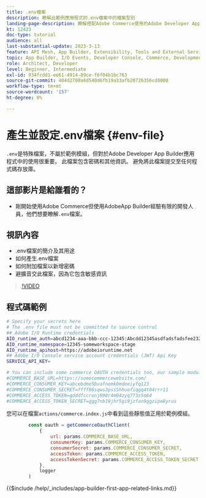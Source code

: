 ```yaml
---
title: .env檔案
description: 瞭解此範例應用程式的.env檔案中的檔案型別
landing-page-description: 瞭解搭配Adobe Commerce使用的Adobe Developer App Builder以及.env檔案中使用的內容型別
kt: 12423
doc-type: tutorial
audience: all
last-substantial-update: 2023-3-13
feature: API Mesh, App Builder, Extensibility, Tools and External Services, Backend Development
topic: App Builder, I/O Events, Developer Console, Commerce, Development, Integrations
role: Architect, Developer
level: Beginner, Intermediate
exl-id: 934fcdd1-ee61-4914-89ce-f6f04b1bc763
source-git-commit: 404d2708a6d540d6fb19a33afb20726356cd8000
workflow-type: tm+mt
source-wordcount: '157'
ht-degree: 0%

---
```


# 產生並設定.env檔案 {#env-file}

`.env`是特殊檔案，不屬於範例模組，但對於Adobe Developer App Builder應用程式中的使用很重要。 此檔案包含密碼和其他資訊。 避免將此檔案提交至任何程式碼存放庫。

## 這部影片是給誰看的？

* 剛開始使用Adobe Commerce但使用AdobeApp Builder經驗有限的開發人員，他們想要瞭解`.env`檔案。

## 視訊內容

* .env檔案的簡介及其用途
* 如何產生.env檔案
* 如何附加檔案以新增密碼
* 避擴音交此檔案，因為它包含敏感資訊

>[!VIDEO](https://video.tv.adobe.com/v/3416593?quality=12&learn=on)

## 程式碼範例

```bash
# Specify your secrets here
# The .env file must not be committed to source control
## Adobe I/O Runtime credentials
AIO_runtime_auth=abcd1234-aaa-bbb-ccc-12345:Abcdd12345asdfadsfadsfee2323232323232
AIO_runtime_namespace=12345-someworkspace-stage
AIO_runtime_apihost=https://adobeioruntime.net
## Adobe I/O Console service account credentials (JWT) Api Key
SERVICE_API_KEY=

# You can include some commerce OAUTH credentials too, our sample module will use this
#COMMERCE_BASE_URL=https://somecommercewebsite.com/
#COMMERCE_CONSUMER_KEY=abcebdme5bvafnemk0mdeeiyfq123
#COMMERCE_CONSUMER_SECRET=ffff86sqws3pss5hhuofiqgq4t04rrr11
#COMMERCE_ACCESS_TOKEN=gdddfccronj098r4m04zyq773s5o64
#COMMERCE_ACCESS_TOKEN_SECRET=ggg7nb19jhr5gi9jzfan9ggzipe8yrus
```

您可以在檔案`actions/commerce.index.js`中看到這些靜態值正用於範例模組。

```javascript
        const oauth = getCommerceOauthClient(
            {
                url: params.COMMERCE_BASE_URL,
                consumerKey: params.COMMERCE_CONSUMER_KEY,
                consumerSecret: params.COMMERCE_CONSUMER_SECRET,
                accessToken: params.COMMERCE_ACCESS_TOKEN,
                accessTokenSecret: params.COMMERCE_ACCESS_TOKEN_SECRET
            },
            logger
        )
```

{{$include /help/_includes/app-builder-first-app-related-links.md}}
